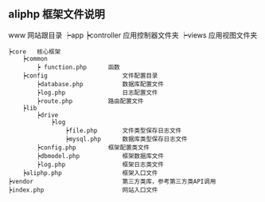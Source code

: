 ## aliphp 框架文件说明

www									网站跟目录
	┝app
		┝controller 				应用控制器文件夹
		┝views 					应用视图文件夹


	┝core   核心框架
		┝common  
			┝ function.php     	函数
		┝config 					文件配置目录
			┝database.php 			数据库配置文件
			┝log.php     			日志配置文件
			┝route.php     		路由配置文件
		┝lib
			┝drive
				┝log
					┝file.php    	文件类型保存日志文件
					┝mysql.php  	数据库类型保存日志文件
			┝config.php    		框架配置类文件
			┝dbmodel.php    		框架数据库文件
			┝log.php    			框架日志类文件
		┝aliphp.php  				框架入口文件
	┝vendor							第三方类库，参考第三方类API调用		
	┝index.php  					网站入口文件	
	

